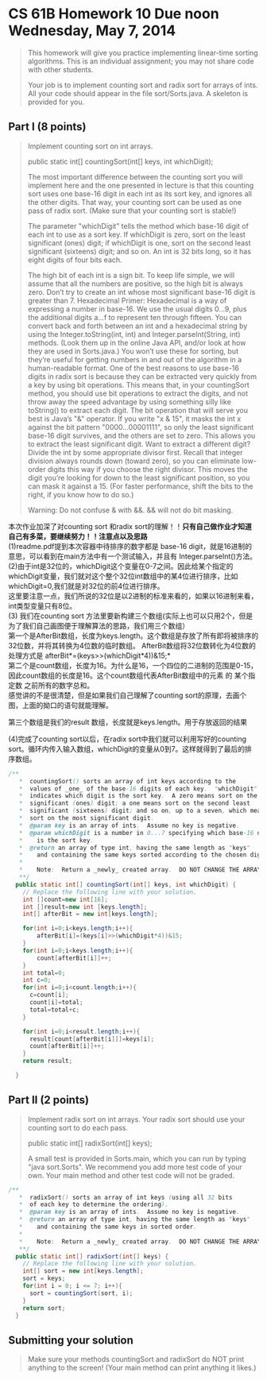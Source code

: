 # CS 61B Homework 10 Due noon Wednesday, May 7, 2014

> This homework will give you practice implementing linear-time sorting
> algorithms.  This is an individual assignment; you may not share code with
> other students.
>
> Your job is to implement counting sort and radix sort for arrays of ints.  All
> your code should appear in the file sort/Sorts.java.  A skeleton is provided
> for you.

Part I  (8 points)
------------------
> Implement counting sort on int arrays.
>
> public static int[] countingSort(int[] keys, int whichDigit);
>
> The most important difference between the counting sort you will implement here
> and the one presented in lecture is that this counting sort uses one base-16
> digit in each int as its sort key, and ignores all the other digits.  That way,
> your counting sort can be used as one pass of radix sort.  (Make sure that your
> counting sort is stable!)
>
> The parameter "whichDigit" tells the method which base-16 digit of each int to
> use as a sort key.  If whichDigit is zero, sort on the least significant (ones)
> digit; if whichDigit is one, sort on the second least significant (sixteens)
> digit; and so on.  An int is 32 bits long, so it has eight digits of four bits
> each.
>
> The high bit of each int is a sign bit.  To keep life simple, we will assume
> that all the numbers are positive, so the high bit is always zero.  Don’t try
> to create an int whose most significant base-16 digit is greater than 7.
> Hexadecimal Primer:  Hexadecimal is a way of expressing a number in base-16.
> We use the usual digits 0...9, plus the additional digits a...f to represent
> ten through fifteen.  You can convert back and forth between an int and
> a hexadecimal string by using the Integer.toString(int, int) and
> Integer.parseInt(String, int) methods.  (Look them up in the online Java API,
> and/or look at how they are used in Sorts.java.)  You won’t use these for
> sorting, but they’re useful for getting numbers in and out of the algorithm in
> a human-readable format.
> One of the best reasons to use base-16 digits in radix sort is because they can
> be extracted very quickly from a key by using bit operations.  This means that,
> in your countingSort method, you should use bit operations to extract the
> digits, and not throw away the speed advantage by using something silly like
> toString() to extract each digit.  The bit operation that will serve you best
> is Java’s "&" operator.  If you write "x & 15", it masks the int x against the
> bit pattern "0000...00001111", so only the least significant base-16 digit
> survives, and the others are set to zero.  This allows you to extract the least
> significant digit.
> Want to extract a different digit?  Divide the int by some appropriate divisor
> first.  Recall that integer division always rounds down (toward zero), so you
> can eliminate low-order digits this way if you choose the right divisor.  This
> moves the digit you’re looking for down to the least significant position, so
> you can mask it against a 15.  (For faster performance, shift the bits to the
> right, if you know how to do so.)
>
> Warning:  Do not confuse & with &&.  && will not do bit masking.

本次作业加深了对counting sort 和radix sort的理解！！**只有自己做作业才知道自己有多菜，要继续努力！！注意点以及思路**  
(1)readme.pdf提到本次容器中待排序的数字都是 base-16 digit，就是16进制的意思，可以看到在main方法中有一个测试输入，并且有 Integer.parseInt()方法。  
(2)由于int是32位的，whichDigit这个变量在0-7之间。因此给某个指定的whichDigit变量，我们就对这个整个32位int数组中的某4位进行排序，比如whichDigit=0,我们就是对32位的前4位进行排序。  
这里要注意一点，我们所说的32位是以2进制的标准来看的，如果以16进制来看，int类型变量只有8位。  
(3) 我们在counting sort 方法里要新构建三个数组(实际上也可以只用2个，但是为了我们自己画图便于理解算法的思路，我们用三个数组）  
第一个是AfterBit数组，长度为keys.length。这个数组是存放了所有即将被排序的32位数，并将其转换为4位数的临时数组。 AfterBit数组将32位数转化为4位数的处理方式是  afterBit*=(keys>>(whichDigit\*4))&15;*  
第二个是count数组，长度为16。为什么是16，一个四位的二进制的范围是0-15，因此count数组的长度是16。这个count数组代表AfterBit数组中的元素 的 某个指定数 之前所有的数字总和。  
感觉讲的不是很清楚，但是如果我们自己理解了counting sort的原理，去画个图，上面的拗口的语句就能理解。  

第三个数组是我们的result 数组，长度就是keys.length。用于存放返回的结果   

(4)完成了counting sort以后，在radix sort中我们就可以利用写好的counting sort。循环内传入输入数组，whichDigit的变量从0到7。这样就得到了最后的排序数组。  

```java
/**
   *  countingSort() sorts an array of int keys according to the
   *  values of _one_ of the base-16 digits of each key.  "whichDigit"
   *  indicates which digit is the sort key.  A zero means sort on the least
   *  significant (ones) digit; a one means sort on the second least
   *  significant (sixteens) digit; and so on, up to a seven, which means
   *  sort on the most significant digit.
   *  @param key is an array of ints.  Assume no key is negative.
   *  @param whichDigit is a number in 0...7 specifying which base-16 digit
   *    is the sort key.
   *  @return an array of type int, having the same length as "keys"
   *    and containing the same keys sorted according to the chosen digit.
   *
   *    Note:  Return a _newly_ created array.  DO NOT CHANGE THE ARRAY keys.
   **/
  public static int[] countingSort(int[] keys, int whichDigit) {
    // Replace the following line with your solution.
    int []count=new int[16];
    int []result=new int [keys.length];
    int[] afterBit = new int[keys.length];

    for(int i=0;i<keys.length;i++){
        afterBit[i]=(keys[i]>>(whichDigit*4))&15;
    }
    for(int i=0;i<keys.length;i++){
        count[afterBit[i]]++;
    }
    int total=0;
    int c=0;
    for(int i=0;i<count.length;i++){
      c=count[i];
      count[i]=total;
      total=total+c;
    }

    for(int i=0;i<result.length;i++){
      result[count[afterBit[i]]]=keys[i];
      count[afterBit[i]]++;
    }
    return result;

  }
```



Part II  (2 points)
-------------------
> Implement radix sort on int arrays.  Your radix sort should use your counting
> sort to do each pass.
>
> public static int[] radixSort(int[] keys);
>
> A small test is provided in Sorts.main, which you can run by typing
> "java sort.Sorts".  We recommend you add more test code of your own.
> Your main method and other test code will not be graded.

```java
/**
   *  radixSort() sorts an array of int keys (using all 32 bits
   *  of each key to determine the ordering).
   *  @param key is an array of ints.  Assume no key is negative.
   *  @return an array of type int, having the same length as "keys"
   *    and containing the same keys in sorted order.
   *
   *    Note:  Return a _newly_ created array.  DO NOT CHANGE THE ARRAY keys.
   **/
  public static int[] radixSort(int[] keys) {
    // Replace the following line with your solution.
    int[] sort = new int[keys.length];
    sort = keys;
    for(int i = 0; i <= 7; i++){
      sort = countingSort(sort, i);
    }
    return sort;
  }
```



Submitting your solution
------------------------
> Make sure your methods countingSort and radixSort do NOT print anything to the
> screen!  (Your main method can print anything it likes.)
